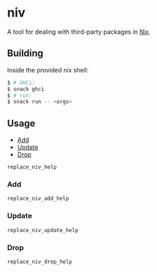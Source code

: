 # niv

A tool for dealing with third-party packages in [Nix].

## Building

Inside the provided nix shell:

``` bash
$ # GHCi:
$ snack ghci
$ # run:
$ snack run -- <args>
```

## Usage

* [Add](#add)
* [Update](#update)
* [Drop](#drop)

```
replace_niv_help
```


### Add

```
replace_niv_add_help
```


### Update

```
replace_niv_update_help
```

### Drop

```
replace_niv_drop_help
```

[Nix]: https://nixos.org/nix/
